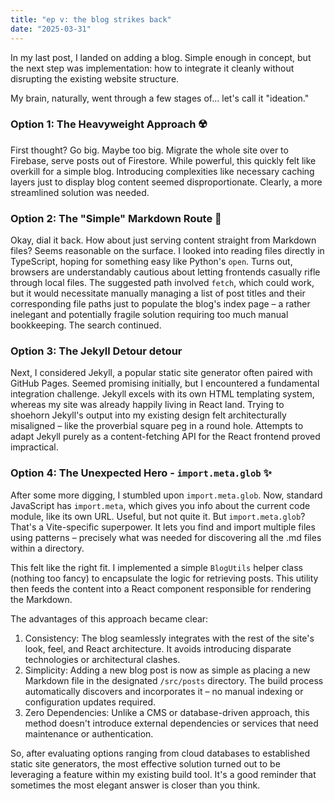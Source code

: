 ```yaml
---
title: "ep v: the blog strikes back"
date: "2025-03-31"
---
```


In my last post, I landed on adding a blog. Simple enough in concept, but the next step was implementation: how to integrate it cleanly without disrupting the existing website structure.

My brain, naturally, went through a few stages of... let's call it "ideation."

### Option 1: The Heavyweight Approach ☢️

First thought? Go big. Maybe too big. Migrate the whole site over to Firebase, serve posts out of Firestore. While powerful, this quickly felt like overkill for a simple blog. Introducing complexities like necessary caching layers just to display blog content seemed disproportionate. Clearly, a more streamlined solution was needed.

### Option 2: The "Simple" Markdown Route 🤔

Okay, dial it back. How about just serving content straight from Markdown files? Seems reasonable on the surface. I looked into reading files directly in TypeScript, hoping for something easy like Python's `open`. Turns out, browsers are understandably cautious about letting frontends casually rifle through local files. The suggested path involved `fetch`, which could work, but it would necessitate manually managing a list of post titles and their corresponding file paths just to populate the blog's index page – a rather inelegant and potentially fragile solution requiring too much manual bookkeeping. The search continued.

### Option 3: The Jekyll Detour detour

Next, I considered Jekyll, a popular static site generator often paired with GitHub Pages. Seemed promising initially, but I encountered a fundamental integration challenge. Jekyll excels with its own HTML templating system, whereas my site was already happily living in React land. Trying to shoehorn Jekyll's output into my existing design felt architecturally misaligned – like the proverbial square peg in a round hole. Attempts to adapt Jekyll purely as a content-fetching API for the React frontend proved impractical.

### Option 4: The Unexpected Hero - `import.meta.glob` ✨

After some more digging, I stumbled upon `import.meta.glob`. Now, standard JavaScript has `import.meta`, which gives you info about the current code module, like its own URL. Useful, but not quite it. But `import.meta.glob`? That's a Vite-specific superpower. It lets you find and import multiple files using patterns – precisely what was needed for discovering all the .md files within a directory.

This felt like the right fit. I implemented a simple `BlogUtils` helper class (nothing too fancy) to encapsulate the logic for retrieving posts. This utility then feeds the content into a React component responsible for rendering the Markdown.

The advantages of this approach became clear:

1. Consistency: The blog seamlessly integrates with the rest of the site's look, feel, and React architecture. It avoids introducing disparate technologies or architectural clashes.
2. Simplicity: Adding a new blog post is now as simple as placing a new Markdown file in the designated `/src/posts` directory. The build process automatically discovers and incorporates it – no manual indexing or configuration updates required.
3. Zero Dependencies: Unlike a CMS or database-driven approach, this method doesn't introduce external dependencies or services that need maintenance or authentication.  

So, after evaluating options ranging from cloud databases to established static site generators, the most effective solution turned out to be leveraging a feature within my existing build tool. It's a good reminder that sometimes the most elegant answer is closer than you think.